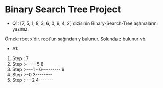 # Binary Search Tree Project

* Q1: [7, 5, 1, 8, 3, 6, 0, 9, 4, 2] dizisinin Binary-Search-Tree aşamalarını yazınız.

Örnek: root x'dir. root'un sağından y bulunur. Solunda z bulunur vb.

* A1: 

1. Step :           7
2. Step :------5        8
3. Step :----1 - 6--------- 9
4. Step :--0   3--------
4. Step : ---2   4-------


